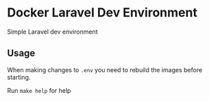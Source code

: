 # Docker Laravel Dev Environment

Simple Laravel dev environment


## Usage

When making changes to ```.env``` you need to rebuild the images before starting.

Run ```make help``` for help